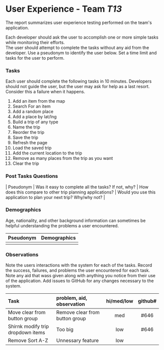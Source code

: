# User Experience - Team _T13_

The report summarizes user experience testing performed on the team's application.

Each developer should ask the user to accomplish one or more simple tasks while monitoring their efforts.  
The user should attempt to complete the tasks without any aid from the developer.
Use a pseudonym to identify the user below.
Set a time limit and tasks for the user to perform.

### Tasks

Each user should complete the following tasks in 10 minutes.
Developers should not guide the user, but the user may ask for help as a last resort.  
Consider this a failure when it happens.

1. Add an item from the map
2. Search For an item
3. Add a random place
4. Add a place by lat/lng
5. Build a trip of any type
6. Name the trip
7. Reorder the trip
8. Save the trip
9. Refresh the page
10. Load the saved trip
11. Add the current location to the trip
12. Remove as many places from the trip as you want
13. Clear the trip

### Post Tasks Questions

| Pseudonym | Was it easy to complete all the tasks? If not, why? | How does this compare to other trip planning applications? | Would you use this application to plan your next trip? Why/why not? |

### Demographics

Age, nationality, and other background information can sometimes be helpful understanding the problems a user encountered.

| Pseudonym | Demographics |
| :-------- | :----------- |
|           |              |

### Observations

Note the users interactions with the system for each of the tasks.
Record the success, failures, and problems the user encountered for each task.
Note any aid that wass given along with anything you notice from their use of the application.
Add issues to GitHub for any changes necessary to the system.

| Task                              | problem, aid, observation      | hi/med/low | github# |
| :-------------------------------- | :----------------------------- | :--------: | :-----: |
| Move clear from button group      | Remove clear from button group |    med     |  #646   |
| Shirnk modify trip dropdown items | Too big                        |    low     |  #646   |
| Remove Sort A-Z                   | Unnessary feature              |    low     |         |
